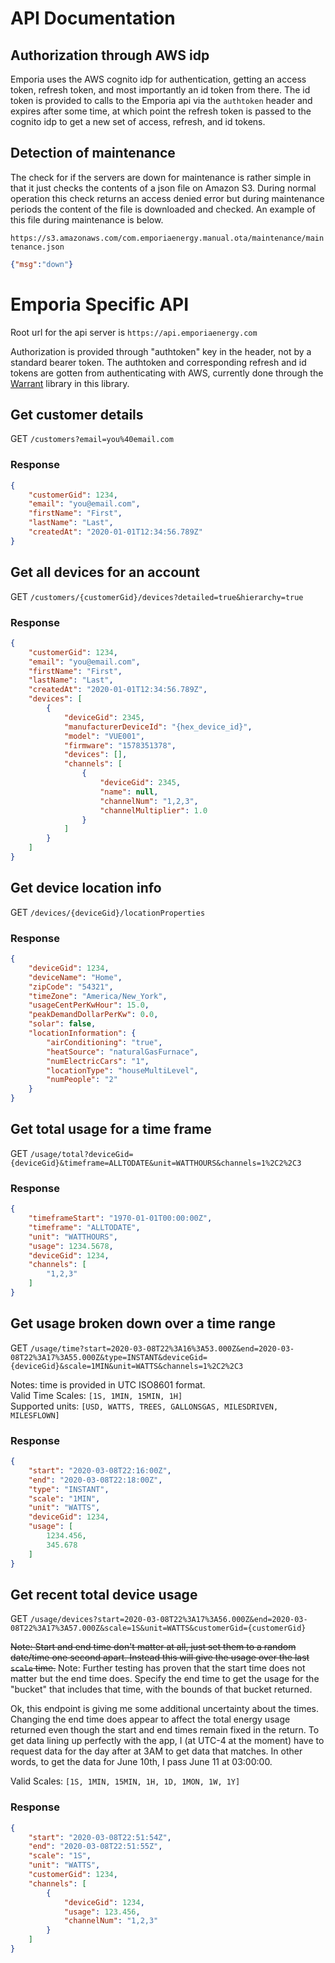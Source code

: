 # API Documentation

## Authorization through AWS idp

Emporia uses the AWS cognito idp for authentication, getting an access token, refresh token, and most importantly an id token from there. The id token is provided to calls to the Emporia api via the `authtoken` header and expires after some time, at which point the refresh token is passed to the cognito idp to get a new set of access, refresh, and id tokens.

## Detection of maintenance

The check for if the servers are down for maintenance is rather simple in that it just checks the contents of a json file on Amazon S3. During normal operation this check returns an access denied error but during maintenance periods the content of the file is downloaded and checked. An example of this file during maintenance is below.

`https://s3.amazonaws.com/com.emporiaenergy.manual.ota/maintenance/maintenance.json`

```json
{"msg":"down"}
```

# Emporia Specific API

Root url for the api server is `https://api.emporiaenergy.com`

Authorization is provided through "authtoken" key in the header, not by a standard bearer token. The authtoken and corresponding refresh and id tokens are gotten from authenticating with AWS, currently done through the [Warrant](https://github.com/capless/warrant) library in this library.

## Get customer details

GET `/customers?email=you%40email.com`

### Response

```json
{
    "customerGid": 1234,
    "email": "you@email.com",
    "firstName": "First",
    "lastName": "Last",
    "createdAt": "2020-01-01T12:34:56.789Z"
}
```

## Get all devices for an account

GET `/customers/{customerGid}/devices?detailed=true&hierarchy=true`

### Response

```json
{
    "customerGid": 1234,
    "email": "you@email.com",
    "firstName": "First",
    "lastName": "Last",
    "createdAt": "2020-01-01T12:34:56.789Z",
    "devices": [
        {
            "deviceGid": 2345,
            "manufacturerDeviceId": "{hex_device_id}",
            "model": "VUE001",
            "firmware": "1578351378",
            "devices": [],
            "channels": [
                {
                    "deviceGid": 2345,
                    "name": null,
                    "channelNum": "1,2,3",
                    "channelMultiplier": 1.0
                }
            ]
        }
    ]
}
```

## Get device location info

GET `/devices/{deviceGid}/locationProperties`

### Response

```json
{
    "deviceGid": 1234,
    "deviceName": "Home",
    "zipCode": "54321",
    "timeZone": "America/New_York",
    "usageCentPerKwHour": 15.0,
    "peakDemandDollarPerKw": 0.0,
    "solar": false,
    "locationInformation": {
        "airConditioning": "true",
        "heatSource": "naturalGasFurnace",
        "numElectricCars": "1",
        "locationType": "houseMultiLevel",
        "numPeople": "2"
    }
}
```

## Get total usage for a time frame

GET `/usage/total?deviceGid={deviceGid}&timeframe=ALLTODATE&unit=WATTHOURS&channels=1%2C2%2C3`

### Response

```json
{
    "timeframeStart": "1970-01-01T00:00:00Z",
    "timeframe": "ALLTODATE",
    "unit": "WATTHOURS",
    "usage": 1234.5678,
    "deviceGid": 1234,
    "channels": [
        "1,2,3"
    ]
}
```

## Get usage broken down over a time range

GET `/usage/time?start=2020-03-08T22%3A16%3A53.000Z&end=2020-03-08T22%3A17%3A55.000Z&type=INSTANT&deviceGid={deviceGid}&scale=1MIN&unit=WATTS&channels=1%2C2%2C3`

Notes: time is provided in UTC ISO8601 format.  
Valid Time Scales: `[1S, 1MIN, 15MIN, 1H]`  
Supported units: `[USD, WATTS, TREES, GALLONSGAS, MILESDRIVEN, MILESFLOWN]`

### Response

```json
{
    "start": "2020-03-08T22:16:00Z",
    "end": "2020-03-08T22:18:00Z",
    "type": "INSTANT",
    "scale": "1MIN",
    "unit": "WATTS",
    "deviceGid": 1234,
    "usage": [
        1234.456,
        345.678
    ]
}
```

## Get recent total device usage

GET `/usage/devices?start=2020-03-08T22%3A17%3A56.000Z&end=2020-03-08T22%3A17%3A57.000Z&scale=1S&unit=WATTS&customerGid={customerGid}`

~~Note: Start and end time don't matter at all, just set them to a random date/time one second apart. Instead this will give the usage over the last `scale` time.~~
Note: Further testing has proven that the start time does not matter but the end time does. Specify the end time to get the usage for the "bucket" that includes that time, with the bounds of that bucket returned.

Ok, this endpoint is giving me some additional uncertainty about the times. Changing the end time does appear to affect the total energy usage returned even though the start and end times remain fixed in the return. To get data lining up perfectly with the app, I (at UTC-4 at the moment) have to request data for the day after at 3AM to get data that matches. In other words, to get the data for June 10th, I pass June 11 at 03:00:00.

Valid Scales: `[1S, 1MIN, 15MIN, 1H, 1D, 1MON, 1W, 1Y]`

### Response

```json
{
    "start": "2020-03-08T22:51:54Z",
    "end": "2020-03-08T22:51:55Z",
    "scale": "1S",
    "unit": "WATTS",
    "customerGid": 1234,
    "channels": [
        {
            "deviceGid": 1234,
            "usage": 123.456,
            "channelNum": "1,2,3"
        }
    ]
}
```
